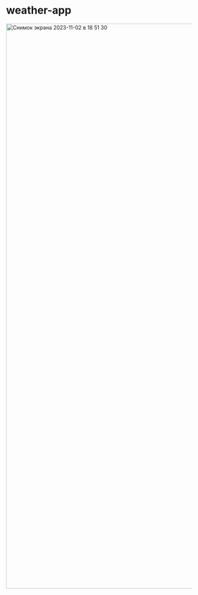 # weather-app
<img width="1524" alt="Снимок экрана 2023-11-02 в 18 51 30" src="https://github.com/OneScriptMan/weather-app/assets/146519340/00465023-5ff1-40a2-96ae-bca2e7f461c9">
